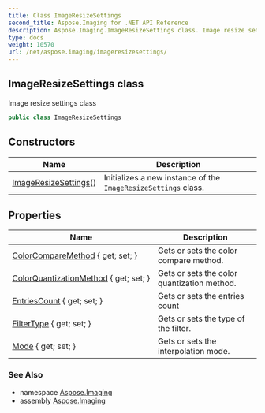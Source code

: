 ```yaml
---
title: Class ImageResizeSettings
second_title: Aspose.Imaging for .NET API Reference
description: Aspose.Imaging.ImageResizeSettings class. Image resize settings class
type: docs
weight: 10570
url: /net/aspose.imaging/imageresizesettings/
---
```

## ImageResizeSettings class

Image resize settings class

```csharp
public class ImageResizeSettings
```

## Constructors

| Name | Description |
| --- | --- |
| [ImageResizeSettings](imageresizesettings/)() | Initializes a new instance of the `ImageResizeSettings` class. |

## Properties

| Name | Description |
| --- | --- |
| [ColorCompareMethod](../../aspose.imaging/imageresizesettings/colorcomparemethod/) { get; set; } | Gets or sets the color compare method. |
| [ColorQuantizationMethod](../../aspose.imaging/imageresizesettings/colorquantizationmethod/) { get; set; } | Gets or sets the color quantization method. |
| [EntriesCount](../../aspose.imaging/imageresizesettings/entriescount/) { get; set; } | Gets or sets the entries count |
| [FilterType](../../aspose.imaging/imageresizesettings/filtertype/) { get; set; } | Gets or sets the type of the filter. |
| [Mode](../../aspose.imaging/imageresizesettings/mode/) { get; set; } | Gets or sets the interpolation mode. |

### See Also

* namespace [Aspose.Imaging](../../aspose.imaging/)
* assembly [Aspose.Imaging](../../)


